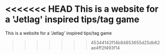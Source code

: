 <<<<<<< HEAD
This is a website for a 'Jetlag' inspired tips/tag game
=======
This is a website for a 'Jetlag' inspired tips/tag game
>>>>>>> 45344142f14b84853655d25db62ae4ff2f493f14
